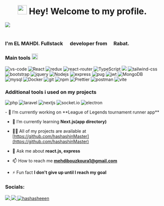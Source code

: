 <h1 align="center"><img src="https://emojis.slackmojis.com/emojis/images/1643514476/4594/blob-wave.gif?1643514476" width="30"/> Hey! Welcome to my profile.</h1>
<img src="welcome.gif">
<h3> </br> I'm EL MAHDI. Fullstack  <img width="15" src="https://emojis.slackmojis.com/emojis/images/1657898057/60081/javascript-on-fire.gif?1657898057"> developer from <img src="https://cdn-icons-png.flaticon.com/512/197/197551.png" width="13"/> <b>Rabat.</b> </h3>
<h3>Main tools <img src="https://emojis.slackmojis.com/emojis/images/1643514738/7421/typingcat.gif?1643514738" width="20"/></h3>
<p>
<img alt="vs-code" src="https://img.shields.io/badge/Visual_Studio_Code-0078D4?style=flat-square&logo=visual%20studio%20code&logoColor=white">
   <img alt="React" src="https://img.shields.io/badge/-React-45b8d8?style=flat-square&logo=react&logoColor=white" />
    <img alt="redux" src="https://img.shields.io/badge/-Redux-764ABC?style=flat-square&logo=redux&logoColor=white" />
    <img alt="react-router" src="https://img.shields.io/badge/React_Router-CA4245?style=flat-square&logo=react-router&logoColor=white">
     <img alt="TypeScript" src="https://img.shields.io/badge/-TypeScript-007ACC?style=flat-square&logo=typescript&logoColor=white" />
   <img src="https://img.shields.io/badge/MUI-%230081CB.svg?style=flat-square&logo=mui&logoColor=white">
   <img alt="tailwind-css" src="https://img.shields.io/badge/-Tailwind_CSS-38B2AC?style=flat-square&logo=tailwind-css&logoColor=white" />
  <img alt="bootstrap" src="https://img.shields.io/badge/bootstrap-%238511FA.svg?style=flat-square&logo=bootstrap&logoColor=white">
  <img alt="jquery" src="https://img.shields.io/badge/jquery-%230769AD.svg?style=flat-square&logo=jquery&logoColor=white">
     <img alt="Nodejs" src="https://img.shields.io/badge/-Nodejs-43853d?style=flat-square&logo=Node.js&logoColor=white" />
 <img alt="express" src="https://img.shields.io/badge/express.js-%23404d59.svg?style=flat-square&logo=express&logoColor=%2361DAFB">
 <img alt="pug" src="https://img.shields.io/badge/Pug-FFF?style=flat-square&logo=pug&logoColor=A86454">
 <img alt="jwt" src="https://img.shields.io/badge/JWT-black?style=flat-square&logo=JSON%20web%20tokens">
   <img alt="MongoDB" src="https://img.shields.io/badge/-MongoDB-13aa52?style=flat-square&logo=mongodb&logoColor=white" />
    <img alt="mysql" src="https://img.shields.io/badge/mysql-%2300f.svg?style=flat-square&logo=mysql&logoColor=white">
     <img alt="Docker" src="https://img.shields.io/badge/-Docker-46a2f1?style=flat-square&logo=docker&logoColor=white" />
  <img alt="git" src="https://img.shields.io/badge/-Git-F05032?style=flat-square&logo=git&logoColor=white" />
  <img alt="npm" src="https://img.shields.io/badge/-NPM-CB3837?style=flat-square&logo=npm&logoColor=white" />
  <img alt="Prettier" src="https://img.shields.io/badge/-Prettier-F7B93E?style=flat-square&logo=prettier&logoColor=white" />
  <img alt="postman" src="https://img.shields.io/badge/Postman-FF6C37?style=flat-square&logo=postman&logoColor=white">
  <img alt="vite" src="https://img.shields.io/badge/vite-%23646CFF.svg?style=flat-square&logo=vite&logoColor=white">
</p>
<h3>Additional tools i used on my projects</h3>
<p>
<img alt="php" src="https://img.shields.io/badge/php-%23777BB4.svg?style=flat-square&logo=php&logoColor=white">
<img alt="laravel" src="https://img.shields.io/badge/laravel-%23FF2D20.svg?style=flat-square&logo=laravel&logoColor=white">
<img alt="nextjs" src="https://img.shields.io/badge/Next-black?style=flat-square&logo=next.js&logoColor=white">
<img alt="socket.io" src="https://img.shields.io/badge/Socket.io-black?style=flat-square&logo=socket.io&badgeColor=010101">
<img alt="electron" src="https://img.shields.io/badge/Electron-191970?style=flat-square&logo=Electron&logoColor=white">
</p>
- 🔭 I’m currently working on **League of Legends tournament runner app**

- 🌱 I’m currently learning **Next.js(app directory)**

- 👨‍💻 All of my projects are available at [https://github.com/hashashinMaster](https://github.com/hashashinMaster)

- 💬 Ask me about **react.js, express**

- 📫 How to reach me **mehdibouzkoura1@gmail.com**

- ⚡ Fun fact **I don't give up until I reach my goal**

<h3 align="left">Socials:</h3>
<p align="left">
<a href="https://linkedin.com/in/el-mahdi-bouzkoura">
<img src="https://img.shields.io/badge/linkedin-%230077B5.svg?style=for-the-badge&logo=linkedin&logoColor=white">
</a>
<a href="https://stackoverflow.com/users/17645607">
<img src="https://img.shields.io/badge/-Stackoverflow-FE7A16?style=for-the-badge&logo=stack-overflow&logoColor=white">
</a>
<a href="https://instagram.com/hashasheeen" target="blank"><img  src="https://img.shields.io/badge/Instagram-%23E4405F.svg?style=for-the-badge&logo=Instagram&logoColor=white" alt="hashasheeen" /></a>

</p>
